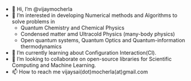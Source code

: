 - 👋 Hi, I’m @vijaymocherla
- 👀 I’m interested in developing Numerical methods and Algorithms to solve problems in 
    - Quantum Chemistry and Chemical Physics
    - Condensed matter amd Ultracold Physics (many-body physics)
    - Open quantum systems, Quantum Optics and Quantum-information thermodynamics
- 🌱 I’m currently learning about Configuration Interaction(CI). 
- 💞️ I’m looking to collaborate on open-source libraries for Scientific Computing and Machine Learning.
- 📫 How to reach me vijaysai(dot)mocherla(at)gmail.com

<!---
vijaymocherla/vijaymocherla is a ✨ special ✨ repository because its `README.md` (this file) appears on your GitHub profile.
You can click the Preview link to take a look at your changes.
--->
